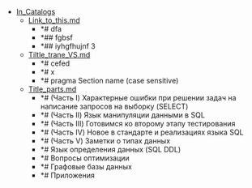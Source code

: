 - <a href = "E:\Node_projects\Node_Way\NBase\_Md\_Index\__Arch\_Md\Part_I\content\Docs\Markdown_DOCS\VS_code_Trane\In_Catalogs\cat.In_Catalogs\dir.In_Catalogs.md">In_Catalogs</a>
    - <a href = "E:\Node_projects\Node_Way\NBase\_Md\_Index\__Arch\_Md\Part_I\content\Docs\Markdown_DOCS\VS_code_Trane\In_Catalogs\Link_to_this.md">Link_to_this.md</a>
        - *# dfa
        - *## fgbsf
        - *## iyhgfhujnf 3
    - <a href = "E:\Node_projects\Node_Way\NBase\_Md\_Index\__Arch\_Md\Part_I\content\Docs\Markdown_DOCS\VS_code_Trane\In_Catalogs\Tiltle_trane_VS.md">Tiltle_trane_VS.md</a>
        - *# cefed
        - *# x
        - *# pragma Section name (case sensitive)
    - <a href = "E:\Node_projects\Node_Way\NBase\_Md\_Index\__Arch\_Md\Part_I\content\Docs\Markdown_DOCS\VS_code_Trane\In_Catalogs\Title_parts.md">Title_parts.md</a>
        - *# (Часть I) Характерные ошибки при решении задач на написание запросов на выборку (SELECT)
        - *# (Часть II) Язык манипуляции данными в SQL
        - *# (Часть III) Готовимся ко второму этапу тестирования
        - *# (Часть IV) Новое в стандарте и реализациях языка SQL
        - *# (Часть V) Заметки о типах данных
        - *# Язык определения данных (SQL DDL)
        - *# Вопросы оптимизации
        - *# Графовые базы данных
        - *# Приложения
